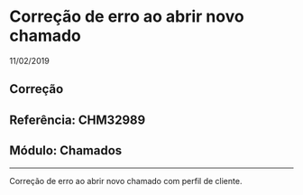 # Correção de erro ao abrir novo chamado
11/02/2019
## Correção
## Referência: CHM32989
## Módulo: Chamados
***

Correção de erro ao abrir novo chamado com perfil de cliente.